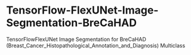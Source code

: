 # TensorFlow-FlexUNet-Image-Segmentation-BreCaHAD
TensorFlowFlexUNet Image Segmentation for BreCaHAD (Breast_Cancer_Histopathological_Annotation_and_Diagnosis) Multiclass 
